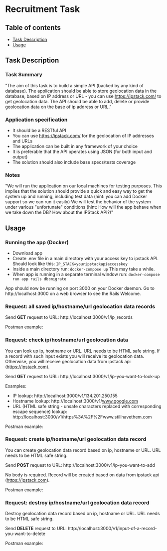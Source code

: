 # Recruitment Task
## Table of contents
* [Task Description](#task-description)
* [Usage](#usage)

## Task Description
### Task Summary
"The aim of this task is to build a simple API (backed by any kind of database). The application should be able to store geolocation data in the database, based on IP address or URL - you can use https://ipstack.com/ to get geolocation data. The API should be able to add, delete or provide geolocation data on the base of ip address or URL."
### Application specification
* It should be a RESTful API
* You can use https://ipstack.com/ for the geolocation of IP addresses and URLs
* The application can be built in any framework of your choice
* It is preferable that the API operates using JSON (for both input and output)
* The solution should also include base specs/tests coverage
### Notes
"We will run the application on our local machines for testing purposes. This implies that the solution should provide a quick and easy way to get the system up and running, including test data (hint: you can add Docker support so we can run it easily) We will test the behavior of the system under various "unfortunate" conditions (hint: How will the app behave when we take down the DB? How about the IPStack API?)"

## Usage
### Running the app (Docker)
* Download app
* Create .env file in a main directory with your access key to ipstack API. Should look like this: `IP_STACK=youripstackapiaccesskey`
* Inside a main directory run: `docker-compose up` This may take a while.
* When app is running in a separate terminal window run: `docker-compose run app rails db:migrate`

App should now be running on port 3000 on your Docker daemon. Go to http://localhost:3000 on a web browser to see the Rails Welcome.

### Request: all saved ip/hostname/url geolocation data records
Send **GET** request to URL: http://localhost:3000/v1/ip_records

Postman example:
### Request: check ip/hostname/url geolocation data
You can look up ip, hostname or URL. URL needs to be HTML safe string.
If a record with such input exists you will receive its geolocation data. Otherwise, you will receive geolocation data from ipstack api (https://ipstack.com).

Send **GET** request to URL: http://localhost:3000/v1/ip-you-want-to-look-up

Examples:
* IP lookup: http://localhost:3000/v1/134.201.250.155
* Hostname lookup: http://localhost:3000/v1/www.google.com
* URL (HTML safe string - unsafe characters replaced with corresponding escape sequence) lookup: http://localhost:3000/v1/https%3A%2F%2Fwww.stillhavethem.com

Postman example:
### Request: create ip/hostname/url geolocation data record
You can create geolocation data record based on ip, hostname or URL. URL needs to be HTML safe string.

Send **POST** request to URL: http://localhost:3000/v1/ip-you-want-to-add

No body is required. Record will be created based on data from ipstack api (https://ipstack.com).

Postman example:

### Request: destroy ip/hostname/url geolocation data record
Destroy geolocation data record based on ip, hostname or URL. URL needs to be HTML safe string.

Send **DELETE** request to URL: http://localhost:3000/v1/input-of-a-record-you-want-to-delete

Postman example:

